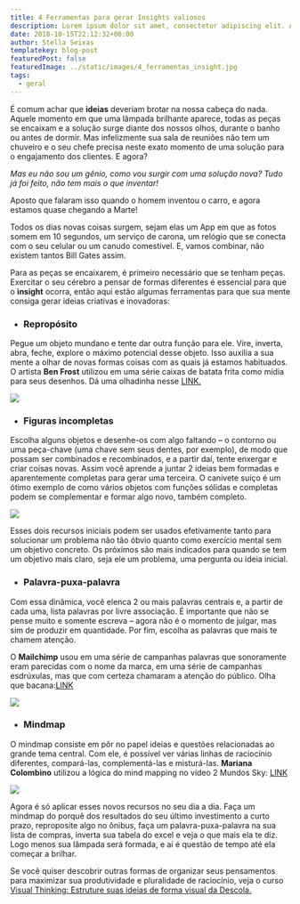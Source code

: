 ```yaml
---
title: 4 Ferramentas para gerar Insights valiosos
description: Lorem ipsum dolor sit amet, consectetur adipiscing elit. Aliquam sem purus, fringilla ut dui id, viverra molestie augue. Nam in vulputate nulla. Vivamus pretium molestie leo eu semper. Sed vestibulum hendrerit odio, porta scelerisque urna dignissim in.
date: 2018-10-15T22:12:32+00:00
author: Stella Seixas
templatekey: blog-post
featuredPost: false
featuredImage: ../static/images/4_ferramentas_insight.jpg
tags:
  - geral
---
```


É comum achar que **ideias** deveriam brotar na nossa cabeça do nada. Aquele momento em que uma lâmpada brilhante aparece, todas as peças se encaixam e a solução surge diante dos nossos olhos, durante o banho ou antes de dormir. Mas infelizmente sua sala de reuniões não tem um chuveiro e o seu chefe precisa neste exato momento de uma solução para o engajamento dos clientes. E agora?

_Mas eu não sou um gênio, como vou surgir com uma solução nova? Tudo já foi feito, não tem mais o que inventar!_

Aposto que falaram isso quando o homem inventou o carro, e agora estamos quase chegando a Marte!

Todos os dias novas coisas surgem, sejam elas um App em que as fotos somem em 10 segundos, um serviço de carona, um relógio que se conecta com o seu celular ou um canudo comestível. E, vamos combinar, não existem tantos Bill Gates assim.

Para as peças se encaixarem, é primeiro necessário que se tenham peças. Exercitar o seu cérebro a pensar de formas diferentes é essencial para que o **insight** ocorra, então aqui estão algumas ferramentas para que sua mente consiga gerar ideias criativas e inovadoras:

- ### Repropósito

Pegue um objeto mundano e tente dar outra função para ele. Vire, inverta, abra, feche, explore o máximo potencial desse objeto. Isso auxilia a sua mente a olhar de novas formas coisas com as quais já estamos habituados. O artista **Ben Frost** utilizou em uma série caixas de batata frita como mídia para seus desenhos. Dá uma olhadinha nesse [LINK.](https://www.hypeness.com.br/2013/07/artista-cria-serie-de-retratos-em-embalagens-de-batatas-fritas-da-mcdonalds/)

![](https://descola.org/drops/wp-content/uploads/2018/10/reproposito-300x300.png)

- ### **Figuras incompletas**

Escolha alguns objetos e desenhe-os com algo faltando – o contorno ou uma peça-chave (uma chave sem seus dentes, por exemplo), de modo que possam ser combinados e recombinados, e a partir daí, tente enxergar e criar coisas novas. Assim você aprende a juntar 2 ideias bem formadas e aparentemente completas para gerar uma terceira. O canivete suíço é um ótimo exemplo de como vários objetos com funções sólidas e completas podem se complementar e formar algo novo, também completo.

![](https://descola.org/drops/wp-content/uploads/2018/10/incompleto-300x300.png)

Esses dois recursos iniciais podem ser usados efetivamente tanto para solucionar um problema não tão óbvio quanto como exercício mental sem um objetivo concreto. Os próximos são mais indicados para quando se tem um objetivo mais claro, seja ele um problema, uma pergunta ou ideia inicial.

- ### Palavra-puxa-palavra

Com essa dinâmica, você elenca 2 ou mais palavras centrais e, a partir de cada uma, lista palavras por livre associação. É importante que não se pense muito e somente escreva – agora não é o momento de julgar, mas sim de produzir em quantidade. Por fim, escolha as palavras que mais te chamem atenção.

O **Mailchimp** usou em uma série de campanhas palavras que sonoramente eram parecidas com o nome da marca, em uma série de campanhas esdrúxulas, mas que com certeza chamaram a atenção do público. Olha que bacana:[LINK](https://www.adweek.com/brand-marketing/ad-day-brace-bizarre-droga5s-wonderfully-wacky-fake-films-mailchimp-175679/)

![](https://descola.org/drops/wp-content/uploads/2018/10/palavra-puxa-palavra-300x300.png)

- ### Mindmap

O mindmap consiste em pôr no papel ideias e questões relacionadas ao grande tema central. Com ele, é possível ver várias linhas de raciocínio diferentes, compará-las, complementá-las e misturá-las. **Mariana Colombino** utilizou a lógica do mind mapping no vídeo 2 Mundos Sky: [LINK](https://vimeo.com/128514946)

![](https://descola.org/drops/wp-content/uploads/2018/10/maing-map1-300x300.png)

Agora é só aplicar esses novos recursos no seu dia a dia. Faça um mindmap do porquê dos resultados do seu último investimento a curto prazo, reproposite algo no ônibus, faça um palavra-puxa-palavra na sua lista de compras, inverta sua tabela do excel e veja o que mais ela te diz. Logo menos sua lâmpada será formada, e aí é questão de tempo até ela começar a brilhar.

Se você quiser descobrir outras formas de organizar seus pensamentos para maximizar sua produtividade e pluralidade de raciocínio, veja o curso [Visual Thinking: Estruture suas ideias de forma visual da Descola.](https://descola.org/curso/visual-thinking)
